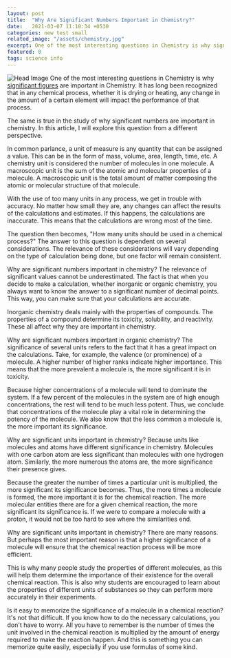 ```yaml
---
layout: post
title:  "Why Are Significant Numbers Important in Chemistry?"
date:   2021-03-07 11:10:34 +0530
categories: new test small
related_image: "/assets/chemistry.jpg"
excerpt: One of the most interesting questions in Chemistry is why significant figures are important in Chemistry. It has long been recognized....
featured: 0
tags: science info
---
```

![Head Image](/assets/chemistry.jpg)
One of the most interesting questions in Chemistry is why [significant figures](http://significantfigurescalculator.com/) are important in Chemistry. It has long been recognized that in any 
chemical process, whether it is drying or heating, any change in the 
amount of a certain element will impact the performance of that process.

The same is true in the study of why significant numbers are 
important in chemistry. In this article, I will explore this question 
from a different perspective.

In common parlance, a unit of measure is any quantity that can be 
assigned a value. This can be in the form of mass, volume, area, length,
 time, etc. A chemistry unit is considered the number of molecules in 
one molecule. A macroscopic unit is the sum of the atomic and molecular 
properties of a molecule. A macroscopic unit is the total amount of 
matter composing the atomic or molecular structure of that molecule.

With the use of too many units in any process, we get in trouble with
 accuracy. No matter how small they are, any changes can affect the 
results of the calculations and estimates. If this happens, the 
calculations are inaccurate. This means that the calculations are wrong 
most of the time.

The question then becomes, "How many units should be used in a 
chemical process?" The answer to this question is dependent on several 
considerations. The relevance of these considerations will vary 
depending on the type of calculation being done, but one factor will 
remain consistent.

Why are significant numbers important in chemistry? The relevance of 
significant values cannot be underestimated. The fact is that when you 
decide to make a calculation, whether inorganic or organic chemistry, 
you always want to know the answer to a significant number of decimal 
points. This way, you can make sure that your calculations are accurate.

Inorganic chemistry deals mainly with the properties of compounds. 
The properties of a compound determine its toxicity, solubility, and 
reactivity. These all affect why they are important in chemistry.

Why are significant numbers important in organic chemistry? The 
significance of several units refers to the fact that it has a great 
impact on the calculations. Take, for example, the valence (or 
prominence) of a molecule. A higher number of higher ranks indicate 
higher importance. This means that the more prevalent a molecule is, the
 more significant it is in toxicity.

Because higher concentrations of a molecule will tend to dominate the
 system. If a few percent of the molecules in the system are of high 
enough concentrations, the rest will tend to be much less potent. Thus, 
we conclude that concentrations of the molecule play a vital role in 
determining the potency of the molecule. We also know that the less 
common a molecule is, the more important its significance.

Why are significant units important in chemistry? Because units like 
molecules and atoms have different significance in chemistry. Molecules 
with one carbon atom are less significant than molecules with one 
hydrogen atom. Similarly, the more numerous the atoms are, the more 
significance their presence gives.

Because the greater the number of times a particular unit is 
multiplied, the more significant its significance becomes. Thus, the 
more times a molecule is formed, the more important it is for the 
chemical reaction. The more molecular entities there are for a given 
chemical reaction, the more significant its significance is. If we were 
to compare a molecule with a proton, it would not be too hard to see 
where the similarities end.

Why are significant units important in chemistry? There are many 
reasons. But perhaps the most important reason is that a higher 
significance of a molecule will ensure that the chemical reaction 
process will be more efficient.

This is why many people study the properties of different molecules, 
as this will help them determine the importance of their existence for 
the overall chemical reaction. This is also why students are encouraged 
to learn about the properties of different units of substances so they 
can perform more accurately in their experiments.

Is it easy to memorize the significance of a molecule in a chemical 
reaction? It's not that difficult. If you know how to do the necessary 
calculations, you don't have to worry. All you have to remember is the 
number of times the unit involved in the chemical reaction is multiplied
 by the amount of energy required to make the reaction happen. And this 
is something you can memorize quite easily, especially if you use formulas of some kind.